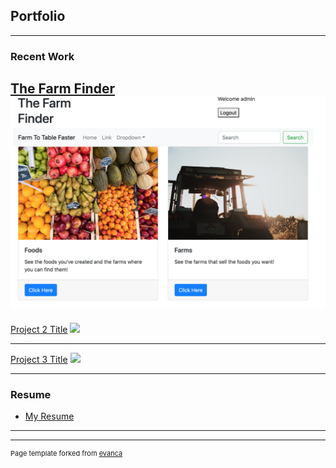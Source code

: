 ## Portfolio

---

### Recent Work 

[The Farm Finder](https://vigorous-carson-a34053.netlify.app/)
<img src="images/farm finder screenshot.png?raw=true"/>
---
[Project 2 Title](/pdf/sample_presentation.pdf)
<img src="images/dummy_thumbnail.jpg?raw=true"/>

---
[Project 3 Title](http://example.com/)
<img src="images/dummy_thumbnail.jpg?raw=true"/>

---

### Resume

- [My Resume](pdf/j_galeazzi_resume_08_2020_scrubbed.pdf)

---




---
<p style="font-size:11px">Page template forked from <a href="https://github.com/evanca/quick-portfolio">evanca</a></p>
<!-- Remove above link if you don't want to attibute -->
